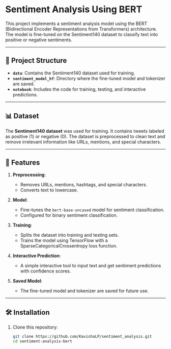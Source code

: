 # Sentiment Analysis Using BERT

This project implements a sentiment analysis model using the BERT (Bidirectional Encoder Representations from Transformers) architecture. The model is fine-tuned on the Sentiment140 dataset to classify text into positive or negative sentiments.

---

## 📂 Project Structure

- **`data`**: Contains the Sentiment140 dataset used for training.
- **`sentiment_model_hf`**: Directory where the fine-tuned model and tokenizer are saved.
- **`notebook`**: Includes the code for training, testing, and interactive predictions.

---

## 📊 Dataset

The **Sentiment140 dataset** was used for training. It contains tweets labeled as positive (1) or negative (0). The dataset is preprocessed to clean text and remove irrelevant information like URLs, mentions, and special characters.

---

## 🚀 Features

1. **Preprocessing**:
   - Removes URLs, mentions, hashtags, and special characters.
   - Converts text to lowercase.

2. **Model**:
   - Fine-tunes the `bert-base-uncased` model for sentiment classification.
   - Configured for binary sentiment classification.

3. **Training**:
   - Splits the dataset into training and testing sets.
   - Trains the model using TensorFlow with a SparseCategoricalCrossentropy loss function.

4. **Interactive Prediction**:
   - A simple interactive tool to input text and get sentiment predictions with confidence scores.

5. **Saved Model**:
   - The fine-tuned model and tokenizer are saved for future use.

---

## 🛠️ Installation

1. Clone this repository:
   ```bash
   git clone https://github.com/KavishaLP/sentiment_analysis.git
   cd sentiment-analysis-bert
